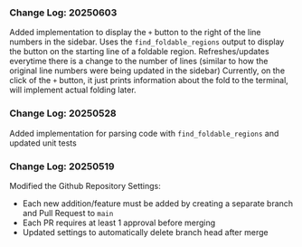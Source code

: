 ### Change Log: 20250603

Added implementation to display the `+` button to the right of the line numbers in the sidebar.
Uses the `find_foldable_regions` output to display the button on the starting line of a foldable region.
Refreshes/updates everytime there is a change to the number of lines (similar to how the original line numbers were being updated in the sidebar)
Currently, on the click of the `+` button, it just prints information about the fold to the terminal, will implement actual folding later.

### Change Log: 20250528

Added implementation for parsing code with `find_foldable_regions` and updated unit tests


### Change Log: 20250519

Modified the Github Repository Settings:
- Each new addition/feature must be added by creating a separate branch and Pull Request to `main`
- Each PR requires at least 1 approval before merging
- Updated settings to automatically delete branch head after merge